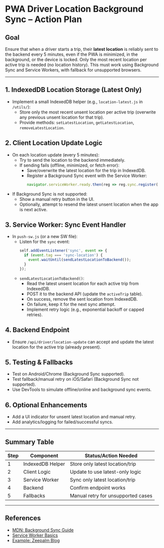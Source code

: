 # PWA Driver Location Background Sync – Action Plan

## Goal
Ensure that when a driver starts a trip, their **latest location** is reliably sent to the backend every 5 minutes, even if the PWA is minimized, in the background, or the device is locked. Only the most recent location per active trip is needed (no location history). This must work using Background Sync and Service Workers, with fallback for unsupported browsers.

---

## 1. **IndexedDB Location Storage (Latest Only)**
- Implement a small IndexedDB helper (e.g., `location-latest.js` in `/utils/`):
  - Store only the most recent unsent location per active trip (overwrite any previous unsent location for that trip).
  - Provide methods: `setLatestLocation`, `getLatestLocation`, `removeLatestLocation`.

## 2. **Client Location Update Logic**
- On each location update (every 5 minutes):
  - Try to send the location to the backend immediately.
  - If sending fails (offline, minimized, or fetch error):
    - Save/overwrite the latest location for the trip in IndexedDB.
    - Register a Background Sync event with the Service Worker:
      ```js
      navigator.serviceWorker.ready.then(reg => reg.sync.register('sync-location'));
      ```
- If Background Sync is not supported:
  - Show a manual retry button in the UI.
  - Optionally, attempt to resend the latest unsent location when the app is next active.

## 3. **Service Worker: Sync Event Handler**
- In `push-sw.js` (or a new SW file):
  - Listen for the `sync` event:
    ```js
    self.addEventListener('sync', event => {
      if (event.tag === 'sync-location') {
        event.waitUntil(sendLatestLocationToBackend());
      }
    });
    ```
  - `sendLatestLocationToBackend()`:
    - Read the latest unsent location for each active trip from IndexedDB.
    - POST it to the backend API (update the `activeTrip` table).
    - On success, remove the sent location from IndexedDB.
    - On failure, keep it for the next sync attempt.
    - Implement retry logic (e.g., exponential backoff or capped retries).

## 4. **Backend Endpoint**
- Ensure `/api/driver/location-update` can accept and update the latest location for the active trip (already present).

## 5. **Testing & Fallbacks**
- Test on Android/Chrome (Background Sync supported).
- Test fallback/manual retry on iOS/Safari (Background Sync not supported).
- Use DevTools to simulate offline/online and background sync events.

## 6. **Optional Enhancements**
- Add a UI indicator for unsent latest location and manual retry.
- Add analytics/logging for failed/successful syncs.

---

## **Summary Table**
| Step | Component         | Status/Action Needed                |
|------|-------------------|-------------------------------------|
| 1    | IndexedDB Helper  | Store only latest location/trip     |
| 2    | Client Logic      | Update to use latest-only logic     |
| 3    | Service Worker    | Sync only latest location/trip      |
| 4    | Backend           | Confirm endpoint works              |
| 5    | Fallbacks         | Manual retry for unsupported cases  |

---

## **References**
- [MDN: Background Sync Guide](https://developer.mozilla.org/en-US/docs/Web/Progressive_web_apps/Guides/Offline_and_background_operation)
- [Service Worker Basics](https://developer.mozilla.org/en-US/docs/Web/API/Service_Worker_API/Using_Service_Workers)
- [Example: Zeepalm Blog](https://www.zeepalm.com/blog/background-sync-in-pwas-service-worker-guide) 
